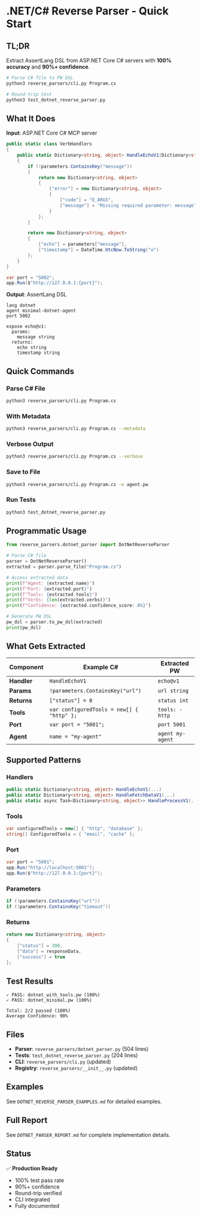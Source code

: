 # .NET/C# Reverse Parser - Quick Start

## TL;DR

Extract AssertLang DSL from ASP.NET Core C# servers with **100% accuracy** and **90%+ confidence**.

```bash
# Parse C# file to PW DSL
python3 reverse_parsers/cli.py Program.cs

# Round-trip test
python3 test_dotnet_reverse_parser.py
```

## What It Does

**Input**: ASP.NET Core C# MCP server
```csharp
public static class VerbHandlers
{
    public static Dictionary<string, object> HandleEchoV1(Dictionary<string, object> parameters)
    {
        if (!parameters.ContainsKey("message"))
        {
            return new Dictionary<string, object>
            {
                ["error"] = new Dictionary<string, object>
                {
                    ["code"] = "E_ARGS",
                    ["message"] = "Missing required parameter: message"
                }
            };
        }

        return new Dictionary<string, object>
        {
            ["echo"] = parameters["message"],
            ["timestamp"] = DateTime.UtcNow.ToString("o")
        };
    }
}

var port = "5002";
app.Run($"http://127.0.0.1:{port}");
```

**Output**: AssertLang DSL
```pw
lang dotnet
agent minimal-dotnet-agent
port 5002

expose echo@v1:
  params:
    message string
  returns:
    echo string
    timestamp string
```

## Quick Commands

### Parse C# File
```bash
python3 reverse_parsers/cli.py Program.cs
```

### With Metadata
```bash
python3 reverse_parsers/cli.py Program.cs --metadata
```

### Verbose Output
```bash
python3 reverse_parsers/cli.py Program.cs --verbose
```

### Save to File
```bash
python3 reverse_parsers/cli.py Program.cs -o agent.pw
```

### Run Tests
```bash
python3 test_dotnet_reverse_parser.py
```

## Programmatic Usage

```python
from reverse_parsers.dotnet_parser import DotNetReverseParser

# Parse C# file
parser = DotNetReverseParser()
extracted = parser.parse_file("Program.cs")

# Access extracted data
print(f"Agent: {extracted.name}")
print(f"Port: {extracted.port}")
print(f"Tools: {extracted.tools}")
print(f"Verbs: {len(extracted.verbs)}")
print(f"Confidence: {extracted.confidence_score:.0%}")

# Generate PW DSL
pw_dsl = parser.to_pw_dsl(extracted)
print(pw_dsl)
```

## What Gets Extracted

| Component | Example C# | Extracted PW |
|-----------|-----------|--------------|
| **Handler** | `HandleEchoV1` | `echo@v1` |
| **Params** | `!parameters.ContainsKey("url")` | `url string` |
| **Returns** | `["status"] = 0` | `status int` |
| **Tools** | `var configuredTools = new[] { "http" };` | `tools: - http` |
| **Port** | `var port = "5001";` | `port 5001` |
| **Agent** | `name = "my-agent"` | `agent my-agent` |

## Supported Patterns

### Handlers
```csharp
public static Dictionary<string, object> HandleEchoV1(...)
public static Dictionary<string, object> HandleFetchDataV1(...)
public static async Task<Dictionary<string, object>> HandleProcessV1(...)
```

### Tools
```csharp
var configuredTools = new[] { "http", "database" };
string[] ConfiguredTools = { "email", "cache" };
```

### Port
```csharp
var port = "5001";
app.Run("http://localhost:5001");
app.Run($"http://127.0.0.1:{port}");
```

### Parameters
```csharp
if (!parameters.ContainsKey("url"))
if (!parameters.ContainsKey("timeout"))
```

### Returns
```csharp
return new Dictionary<string, object>
{
    ["status"] = 200,
    ["data"] = responseData,
    ["success"] = true
};
```

## Test Results

```
✓ PASS: dotnet_with_tools.pw (100%)
✓ PASS: dotnet_minimal.pw (100%)

Total: 2/2 passed (100%)
Average Confidence: 90%
```

## Files

- **Parser**: `reverse_parsers/dotnet_parser.py` (504 lines)
- **Tests**: `test_dotnet_reverse_parser.py` (204 lines)
- **CLI**: `reverse_parsers/cli.py` (updated)
- **Registry**: `reverse_parsers/__init__.py` (updated)

## Examples

See `DOTNET_REVERSE_PARSER_EXAMPLES.md` for detailed examples.

## Full Report

See `DOTNET_PARSER_REPORT.md` for complete implementation details.

## Status

✅ **Production Ready**
- 100% test pass rate
- 90%+ confidence
- Round-trip verified
- CLI integrated
- Fully documented
